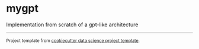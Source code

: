 mygpt
==============================

Implementation from scratch of a gpt-like architecture

--------

<p><small>Project template from <a target="_blank" href="https://drivendata.github.io/cookiecutter-data-science/">cookiecutter data science project template</a>.</p>
